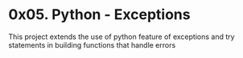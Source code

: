 # 0x05. Python - Exceptions

This project extends the use of python feature of exceptions and try statements in building functions that handle errors
